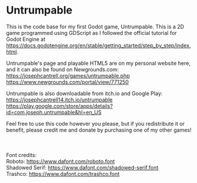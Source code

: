 # Untrumpable
This is the code base for my first Godot game, Untrumpable.  This is a 2D game programmed using GDScript as I followed the official tutorial for Godot Engine at https://docs.godotengine.org/en/stable/getting_started/step_by_step/index.html.

Untrumpable's page and playable HTML5 are on my personal website here, and it can also be found on Newgrounds.com:
https://josephcantrell.org/games/untrumpable.php
https://www.newgrounds.com/portal/view/771250

Untrumpable is also downloadable from itch.io and Google Play:
https://josephcantrell14.itch.io/untrumpable
https://play.google.com/store/apps/details?id=com.joseph.untrumpable&hl=en_US

Feel free to use this code however you please, but if you redistribute it or benefit, please credit me and donate by purchasing one of my other games!
<br><br><br><br>
Font credits:<br>
Roboto: https://www.dafont.com/roboto.font<br>
Shadowed Serif: https://www.dafont.com/shadowed-serif.font<br>
Trashco: https://www.dafont.com/trashco.font<br>
